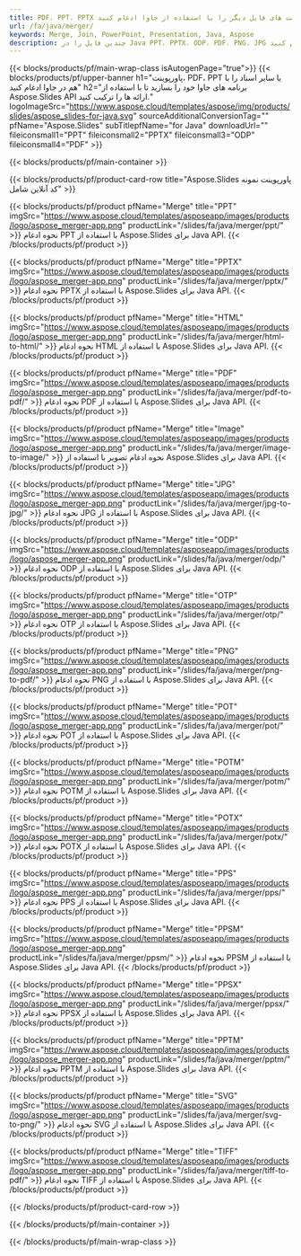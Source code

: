 ```yaml
---
title: PDF، PPT، PPTX و بسیاری از فرمت های فایل دیگر را با استفاده از جاوا ادغام کنید
url: /fa/java/merger/
keywords: Merge, Join, PowerPoint, Presentation, Java, Aspose
description: چندین فایل را در Java PPT، PPTX، ODP، PDF، PNG، JPG و بسیاری موارد دیگر ادغام کنید.
---
```

{{< blocks/products/pf/main-wrap-class isAutogenPage="true">}}
{{< blocks/products/pf/upper-banner h1="پاورپوینت، PDF، PPT یا سایر اسناد را با هم در جاوا ادغام کنید" h2="برنامه های جاوا خود را بسازید تا با استفاده از Aspose.Slides API ارائه ها را ترکیب کنید." logoImageSrc="https://www.aspose.cloud/templates/aspose/img/products/slides/aspose_slides-for-java.svg" sourceAdditionalConversionTag="" pfName="Aspose.Slides" subTitlepfName="for Java" downloadUrl="" fileiconsmall1="PPT" fileiconsmall2="PPTX" fileiconsmall3="ODP" fileiconsmall4="PDF" >}}

{{< blocks/products/pf/main-container >}}

{{< blocks/products/pf/product-card-row title="Aspose.Slides پاورپوینت نمونه کد آنلاین شامل" >}}

{{< blocks/products/pf/product pfName="Merge" title="PPT" imgSrc="https://www.aspose.cloud/templates/asposeapp/images/products/logo/aspose_merger-app.png" productLink="/slides/fa/java/merger/ppt/" >}}
نحوه ادغام PPT با استفاده از Aspose.Slides برای Java API.
{{< /blocks/products/pf/product >}}

{{< blocks/products/pf/product pfName="Merge" title="PPTX" imgSrc="https://www.aspose.cloud/templates/asposeapp/images/products/logo/aspose_merger-app.png" productLink="/slides/fa/java/merger/pptx/" >}}
نحوه ادغام PPTX با استفاده از Aspose.Slides برای Java API.
{{< /blocks/products/pf/product >}}

{{< blocks/products/pf/product pfName="Merge" title="HTML" imgSrc="https://www.aspose.cloud/templates/asposeapp/images/products/logo/aspose_merger-app.png" productLink="/slides/fa/java/merger/html-to-html/" >}}
نحوه ادغام HTML با استفاده از Aspose.Slides برای Java API.
{{< /blocks/products/pf/product >}}

{{< blocks/products/pf/product pfName="Merge" title="PDF" imgSrc="https://www.aspose.cloud/templates/asposeapp/images/products/logo/aspose_merger-app.png" productLink="/slides/fa/java/merger/pdf-to-pdf/" >}}
نحوه ادغام PDF با استفاده از Aspose.Slides برای Java API.
{{< /blocks/products/pf/product >}}

{{< blocks/products/pf/product pfName="Merge" title="Image" imgSrc="https://www.aspose.cloud/templates/asposeapp/images/products/logo/aspose_merger-app.png" productLink="/slides/fa/java/merger/image-to-image/" >}}
نحوه ادغام تصویر با استفاده از Aspose.Slides برای Java API.
{{< /blocks/products/pf/product >}}

{{< blocks/products/pf/product pfName="Merge" title="JPG" imgSrc="https://www.aspose.cloud/templates/asposeapp/images/products/logo/aspose_merger-app.png" productLink="/slides/fa/java/merger/jpg-to-jpg/" >}}
نحوه ادغام JPG با استفاده از Aspose.Slides برای Java API.
{{< /blocks/products/pf/product >}}

{{< blocks/products/pf/product pfName="Merge" title="ODP" imgSrc="https://www.aspose.cloud/templates/asposeapp/images/products/logo/aspose_merger-app.png" productLink="/slides/fa/java/merger/odp/" >}}
نحوه ادغام ODP با استفاده از Aspose.Slides برای Java API.
{{< /blocks/products/pf/product >}}

{{< blocks/products/pf/product pfName="Merge" title="OTP" imgSrc="https://www.aspose.cloud/templates/asposeapp/images/products/logo/aspose_merger-app.png" productLink="/slides/fa/java/merger/otp/" >}}
نحوه ادغام OTP با استفاده از Aspose.Slides برای Java API.
{{< /blocks/products/pf/product >}}

{{< blocks/products/pf/product pfName="Merge" title="PNG" imgSrc="https://www.aspose.cloud/templates/asposeapp/images/products/logo/aspose_merger-app.png" productLink="/slides/fa/java/merger/png-to-pdf/" >}}
نحوه ادغام PNG با استفاده از Aspose.Slides برای Java API.
{{< /blocks/products/pf/product >}}

{{< blocks/products/pf/product pfName="Merge" title="POT" imgSrc="https://www.aspose.cloud/templates/asposeapp/images/products/logo/aspose_merger-app.png" productLink="/slides/fa/java/merger/pot/" >}}
نحوه ادغام POT با استفاده از Aspose.Slides برای Java API.
{{< /blocks/products/pf/product >}}

{{< blocks/products/pf/product pfName="Merge" title="POTM" imgSrc="https://www.aspose.cloud/templates/asposeapp/images/products/logo/aspose_merger-app.png" productLink="/slides/fa/java/merger/potm/" >}}
نحوه ادغام POTM با استفاده از Aspose.Slides برای Java API.
{{< /blocks/products/pf/product >}}

{{< blocks/products/pf/product pfName="Merge" title="POTX" imgSrc="https://www.aspose.cloud/templates/asposeapp/images/products/logo/aspose_merger-app.png" productLink="/slides/fa/java/merger/potx/" >}}
نحوه ادغام POTX با استفاده از Aspose.Slides برای Java API.
{{< /blocks/products/pf/product >}}

{{< blocks/products/pf/product pfName="Merge" title="PPS" imgSrc="https://www.aspose.cloud/templates/asposeapp/images/products/logo/aspose_merger-app.png" productLink="/slides/fa/java/merger/pps/" >}}
نحوه ادغام PPS با استفاده از Aspose.Slides برای Java API.
{{< /blocks/products/pf/product >}}

{{< blocks/products/pf/product pfName="Merge" title="PPSM" imgSrc="https://www.aspose.cloud/templates/asposeapp/images/products/logo/aspose_merger-app.png" productLink="/slides/fa/java/merger/ppsm/" >}}
نحوه ادغام PPSM با استفاده از Aspose.Slides برای Java API.
{{< /blocks/products/pf/product >}}

{{< blocks/products/pf/product pfName="Merge" title="PPSX" imgSrc="https://www.aspose.cloud/templates/asposeapp/images/products/logo/aspose_merger-app.png" productLink="/slides/fa/java/merger/ppsx/" >}}
نحوه ادغام PPSX با استفاده از Aspose.Slides برای Java API.
{{< /blocks/products/pf/product >}}

{{< blocks/products/pf/product pfName="Merge" title="PPTM" imgSrc="https://www.aspose.cloud/templates/asposeapp/images/products/logo/aspose_merger-app.png" productLink="/slides/fa/java/merger/pptm/" >}}
نحوه ادغام PPTM با استفاده از Aspose.Slides برای Java API.
{{< /blocks/products/pf/product >}}

{{< blocks/products/pf/product pfName="Merge" title="SVG" imgSrc="https://www.aspose.cloud/templates/asposeapp/images/products/logo/aspose_merger-app.png" productLink="/slides/fa/java/merger/svg-to-png/" >}}
نحوه ادغام SVG با استفاده از Aspose.Slides برای Java API.
{{< /blocks/products/pf/product >}}

{{< blocks/products/pf/product pfName="Merge" title="TIFF" imgSrc="https://www.aspose.cloud/templates/asposeapp/images/products/logo/aspose_merger-app.png" productLink="/slides/fa/java/merger/tiff-to-pdf/" >}}
نحوه ادغام TIFF با استفاده از Aspose.Slides برای Java API.
{{< /blocks/products/pf/product >}}


{{< /blocks/products/pf/product-card-row >}}

{{< /blocks/products/pf/main-container >}}
    
{{< /blocks/products/pf/main-wrap-class >}}